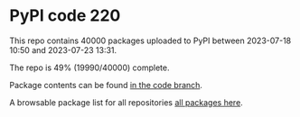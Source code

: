 # PyPI code 220

This repo contains 40000 packages uploaded to PyPI between 
2023-07-18 10:50 and 2023-07-23 13:31.

The repo is 49% (19990/40000) complete.

Package contents can be found [in the code branch](https://github.com/pypi-data/pypi-mirror-220/tree/code/packages).

A browsable package list for all repositories [all packages here](https://pypi-data.github.io/website/repositories/pypi-mirror-220).


